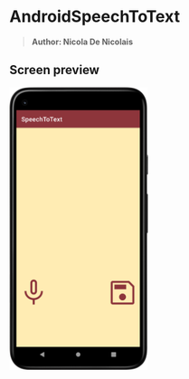 # AndroidSpeechToText
> <b>Author: Nicola De Nicolais</b>

## Screen preview
<p float="left">
<img height="500em" src="SpeechToTextScreen.png" title="SpeechToText's screen preview">
</p>
